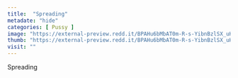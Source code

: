 ```yaml
---
title:  "Spreading"
metadate: "hide"
categories: [ Pussy ]
image: "https://external-preview.redd.it/BPAHu6bMbAT0m-R-s-YibnBzlSX_uHTpNFXm4BpYHWE.jpg?auto=webp&s=b2f6e1c39c9c0253f12b39a27054ea9387da4e7b"
thumb: "https://external-preview.redd.it/BPAHu6bMbAT0m-R-s-YibnBzlSX_uHTpNFXm4BpYHWE.jpg?width=320&crop=smart&auto=webp&s=c4cbe911a546349a9460b82ba9c14dba6e27f912"
visit: ""
---
```

Spreading
